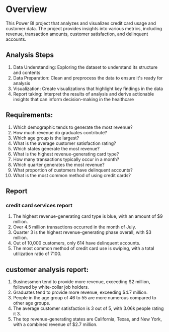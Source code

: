# Overview
This Power BI project that analyzes and visualizes credit card usage and customer data. The project provides insights into various metrics, including revenue, transaction amounts, customer satisfaction, and delinquent accounts.

## Analysis Steps
1. Data Understanding: Exploring the dataset to understand its structure and contents
2. Data Preparation: Clean and preprocess the data to ensure it's ready for analysis
3. Visualization: Create visualizations that highlight key findings in the data
4. Report taking: Interpret the results of analysis and derive actionable insights that can inform decision-making in the healthcare

## Requirements:
1. Which demographic tends to generate the most revenue?
2. How much revenue do graduates contribute?
3. Which age group is the largest?
4. What is the average customer satisfaction rating?
5. Which states generate the most revenue?
6. What is the highest revenue-generating card type?
7. How many transactions typically occur in a month?
8. Which quarter generates the most revenue?
9. What proportion of customers have delinquent accounts?
10. What is the most common method of using credit cards?

## Report
### credit card services report 
1. The highest revenue-generating card type is blue, with an amount of $9 million.
2. Over 4.5 million transactions occurred in the month of July.
3. Quarter 3 is the highest revenue-generating phase overall, with $3 million.
4. Out of 10,000 customers, only 614 have delinquent accounts.
5. The most common method of credit card use is swiping, with a total utilization ratio of 7100.

## customer analysis report:
1. Businessmen tend to provide more revenue, exceeding $2 million, followed by white-collar job holders.
2. Graduates tend to provide more revenue, exceeding $4.7 million.
3. People in the age group of 46 to 55 are more numerous compared to other age groups.
4. The average customer satisfaction is 3 out of 5, with 3.06k people rating it 3.
5. The top revenue-generating states are California, Texas, and New York, with a combined revenue of $2.7 million.

